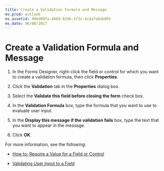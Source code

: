 ```yaml
---
title: Create a Validation Formula and Message
ms.prod: outlook
ms.assetid: d96d09fa-4bb9-019b-1f3c-4cda7a8ab091
ms.date: 06/08/2017
---
```



# Create a Validation Formula and Message

1. In the Forms Designer, right-click the field or control for which you want to create a validation formula, then click  **Properties**. 
    
2. Click the  **Validation** tab in the **Properties** dialog box.
    
3. Select the  **Validate this field before closing the form** check box.
    
4. In the  **Validation Formula** box, type the formula that you want to use to evaluate user input.
    
5. In the  **Display this message if the validation fails** box, type the text that you want to appear in the message.
    
6. Click  **OK**.
    
For more information, see the following:

-  [How to: Require a Value for a Field or Control](require-a-value-for-a-field-or-control.md)
    
-  [Validating User Input to a Field](validating-user-input-to-a-field.md)
    

